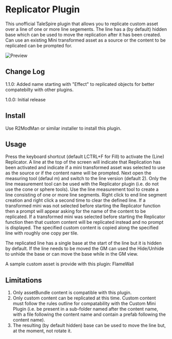 # Replicator Plugin

This unofficial TaleSpire plugin that allows you to replicate custom asset over a line of one or more line segements.
The line has a (by default) hidden base which can be used to move the replication after it has been created. Can use
an existing Mini transformed asset as a source or the content to be replicated can be prompted for.

![Preview](https://i.imgur.com/xdIcEki.png)

## Change Log

1.1.0: Added name starting with "Effect" to replicated objects for better compatebilty with other plugins.

1.0.0: Initial release

## Install

Use R2ModMan or similar installer to install this plugin.

## Usage

Press the keyboard shortcut (default LCTRL+F for Fill) to activate the (Line) Replicator. A line at the top of the screen
will indicate that Replication has been activated and indicate if a mini transformed asset was selected to use as the source
or if the content name will be prompted. Next open the measuring tool (defaul m) and switch to the line version (default 2).
Only the line measurement tool can be used with the Replicator plugin (i.e. do not use the cone or sphere tools). Use the
line measurement tool to create a line consisting of one or more line segments. Right click to end line segment creation and
right click a second time to clear the defined line. If a transformed mini was not selected before starting the Replicator
function then a prompt will appear asking for the name of the content to be replicated. If a transformed mini was selected
before starting the Replicator function then that custom content will be replicated instead and no prompt is displayed.
The specified custom content is copied along the specified line with roughly one copy per tile.

The replicated line has a single base at the start of the line but it is hidden by default. If the line needs to be moved
the GM can used the Hide/Unhide to unhide the base or can move the base while in the GM view.

A sample custom asset is provide with this plugin: FlameWall

## Limitations

1. Only assetBundle content is compatible with this plugin.
2. Only custom content can be replicated at this time. Custom content must follow the rules outline for compatability with
   the Custom Mini Plugin (i.e. be present in a sub-folder named after the content name, with a file following the content
   name and contain a prefab following the content name).
3. The resulting (by default hidden) base can be used to move the line but, at the moment, not rotate it.
